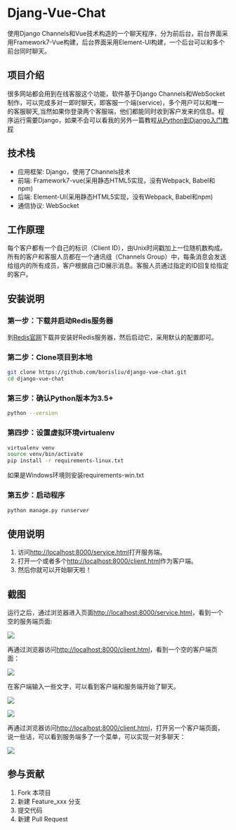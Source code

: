 # Djang-Vue-Chat

使用Django Channels和Vue技术构造的一个聊天程序，分为前后台，前台界面采用Framework7-Vue构建，后台界面采用Element-UI构建，一个后台可以和多个前台同时聊天。

## 项目介绍

很多网站都会用到在线客服这个功能，软件基于Django Channels和WebSocket制作，可以完成多对一即时聊天，即客服一个端(service)，多个用户可以和唯一的客服聊天,当然如果你登录两个客服端，他们都能同时收到客户发来的信息。程序运行需要Django，如果不会可以看我的另外一篇教程[从Python到Django入门教程](https://borisliu.gitbooks.io/from-python-to-django/)

## 技术栈

- 应用框架: Django，使用了Channels技术
- 前端: Framework7-vue(采用静态HTML5实现，没有Webpack, Babel和npm)
- 后端: Element-UI(采用静态HTML5实现，没有Webpack, Babel和npm)
- 通信协议: WebSocket

## 工作原理

每个客户都有一个自己的标识（Client ID），由Unix时间戳加上一位随机数构成。所有的客户和客服人员都在一个通讯组（Channels Group）中，每条消息会发送给组内的所有成员，客户根据自己ID展示消息。客服人员通过指定的ID回复给指定的客户。

## 安装说明

### 第一步：下载并启动Redis服务器

到[Redis官网](https://redis.io/)下载并安装好Redis服务器，然后启动它，采用默认的配置即可。

### 第二步：Clone项目到本地

```bash
git clone https://github.com/borisliu/django-vue-chat.git
cd django-vue-chat
```

### 第三步：确认Python版本为3.5+

```bash
python --version
```

### 第四步：设置虚拟环境virtualenv

```bash
virtualenv venv
source venv/bin/activate
pip install -r requirements-linux.txt
```
如果是Windows环境则安装requirements-win.txt

### 第五步：启动程序

```bash
python manage.py runserver
```

## 使用说明

1. 访问[http://localhost:8000/service.html]()打开服务端。
2. 打开一个或者多个[http://localhost:8000/client.html]()作为客户端。
3. 然后你就可以开始聊天啦！

## 截图

运行之后，通过浏览器进入页面[http://localhost:8000/service.html]()，看到一个空的服务端页面:

![](https://raw.github.com/borisliu/django-vue-chat/master/screenshot/service1.png) 

再通过浏览器访问[http://localhost:8000/client.html]()，看到一个空的客户端页面：

![](https://raw.github.com/borisliu/django-vue-chat/master/screenshot/client1.png)

在客户端输入一些文字，可以看到客户端和服务端开始了聊天。

![](https://raw.github.com/borisliu/django-vue-chat/master/screenshot/client2.png)

![](https://raw.github.com/borisliu/django-vue-chat/master/screenshot/service2.png)

再通过浏览器访问[http://localhost:8000/client.html]()，打开另一个客户端页面，说一些话，可以看到服务端多了一个菜单，可以实现一对多聊天：

![](https://raw.github.com/borisliu/django-vue-chat/master/screenshot/service3.png)

## 参与贡献

1. Fork 本项目
2. 新建 Feature_xxx 分支
3. 提交代码
4. 新建 Pull Request

